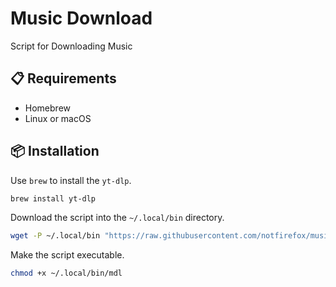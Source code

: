 # Music Download
Script for Downloading Music

## :clipboard: Requirements 
- Homebrew
- Linux or macOS

## :package: Installation
Use `brew` to install the `yt-dlp`.
```sh
brew install yt-dlp
```

Download the script into the `~/.local/bin` directory.
```sh
wget -P ~/.local/bin "https://raw.githubusercontent.com/notfirefox/music-download/main/mdl"
```

Make the script executable.
```sh
chmod +x ~/.local/bin/mdl
```
